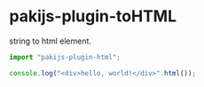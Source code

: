 # pakijs-plugin-toHTML

string to html element.

```js
import "pakijs-plugin-html";

console.log("<div>hello, world!</div>".html());
```
